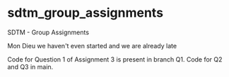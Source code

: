 # sdtm_group_assignments
SDTM - Group Assignments

Mon Dieu we haven't even started and we are already late

Code for Question 1 of Assignment 3 is present in branch Q1. Code for Q2 and Q3 in main.